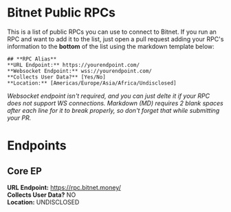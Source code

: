 # Bitnet Public RPCs
This is a list of public RPCs you can use to connect to Bitnet. If you run an RPC and want to add it to the list, just open a pull request adding your RPC's information to the **bottom** of the list using the markdown template below:
```
## **RPC Alias**
**URL Endpoint:** https://yourendpoint.com/  
**Websocket Endpoint:** wss://yourendpoint.com/  
**Collects User Data?** [Yes/No]  
**Location:** [Americas/Europe/Asia/Africa/Undisclosed]  
```
*Websocket endpoint isn't required, and you can just delte it if your RPC does not support WS connections. Markdown (MD) requires 2 blank spaces after each line for it to break properly, so don't forget that while submitting your PR.*

# Endpoints

## Core EP
**URL Endpoint:** https://rpc.bitnet.money/  
**Collects User Data?** NO  
**Location:** UNDISCLOSED  